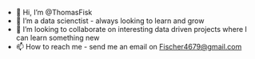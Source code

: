 - 👋 Hi, I’m @ThomasFisk
- 👀 I’m a data scienctist - always looking to learn and grow 
- 💞️ I’m looking to collaborate on interesting data driven projects where I can learn something new
- 📫 How to reach me - send me an email on Fischer4679@gmail.com

<!---
ThomasFisk/ThomasFisk is a ✨ special ✨ repository because its `README.md` (this file) appears on your GitHub profile.
You can click the Preview link to take a look at your changes.
--->
